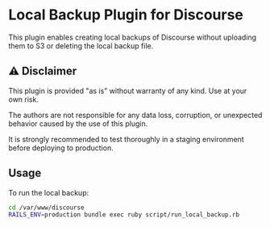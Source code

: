 # Local Backup Plugin for Discourse

This plugin enables creating local backups of Discourse without uploading them to S3 or deleting the local backup file.

## ⚠️ Disclaimer

This plugin is provided "as is" without warranty of any kind. Use at your own risk.

The authors are not responsible for any data loss, corruption, or unexpected behavior caused by the use of this plugin.

It is strongly recommended to test thoroughly in a staging environment before deploying to production.

## Usage

To run the local backup:

```bash
cd /var/www/discourse
RAILS_ENV=production bundle exec ruby script/run_local_backup.rb